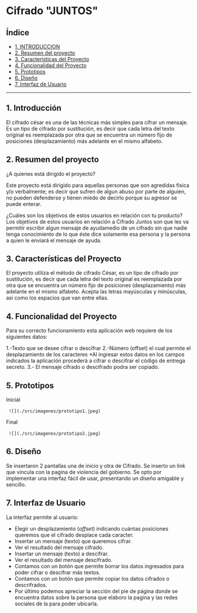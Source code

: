 # Cifrado "JUNTOS"

## Índice

* [1. INTRODUCCION](#1-introduccion)
* [2. Resumen del proyecto](#2-resumen-del-proyecto)
* [3. Características del Proyecto](#3-caracteristicas-del-proyecto)
* [4. Funcionalidad del Proyecto](#4-funcionalidad-del-proyecto)
* [5. Prototipos](#5-prototipos)
* [6. Diseño](#6-diseño)
* [7. Interfaz de Usuario](#7-interfaz-de-usuario)


***

## 1. Introducción

El cifrado césar es una de las técnicas más simples para cifrar un mensaje. Es
un tipo de cifrado por sustitución, es decir que cada letra del texto original
es reemplazada por otra que se encuentra un número fijo de posiciones
(desplazamiento) más adelante en el mismo alfabeto.


## 2. Resumen del proyecto

¿A quienes está dirigido el proyecto?

Este proyecto está dirigido para aquellas personas que son agredidas fisica y/o verbalmente; es decir que sufren de algun abuso por parte de alguien, no pueden defenderse y tienen miedo de decirlo porque su agresor se puede enterar. 

¿Cuáles son los objetivos de estos usuarios en relación con tu producto?
Los objetivos de estos usuarios en relación a Cifrado Juntos son que les va permitir escribir algun mensaje de ayudamedio de un cifrado sin que nadie tenga conocimiento de lo que éste dice solamente esa persona y la persona a quien le enviará el mensaje de ayuda. 

## 3. Características del Proyecto

El proyecto utiliza el método de cifrado César, es un tipo de cifrado por sustitución, es decir que cada letra del texto original es reemplazada por otra que se encuentra un número fijo de posiciones (desplazamiento) más adelante en el mismo alfabeto. Acepta las letras mayúsculas y minúsculas, así como los espacios que van entre ellas.


## 4. Funcionalidad del Proyecto

  Para su correcto funcionamiento esta aplicación web requiere de los siguientes datos:

   1.-Texto que se desee cifrar o descifrar
   2.-Número (offset) el cual permite el desplazamiento de los caracteres
   *Al ingresar estos datos en los campos indicados la aplicación procederá a cifrar o descifrar el código de entrega secreto.
   3.- El mensaje cifrado o descifrado podra ser copiado.

## 5. Prototipos
    
   Inicial

     ![](./src/imagenes/prototipo1.jpeg)

   Final

     ![](./src/imagenes/prototipo2.jpeg)


## 6. Diseño

   Se insertaron 2 pantallas una de inicio y otra de Cifrado.
   Se inserto un link que vincula con la pagina de violencia del gobierno.
   Se opto por implementar una interfaz fácil de usar, presentando un diseño amigable y sencillo.

## 7. Interfaz de Usuario

   La interfaz permite al usuario:

* Elegir un desplazamiento (_offset_) indicando cuántas posiciones queremos que
  el cifrado desplace cada caracter.
* Insertar un mensaje (texto) que queremos cifrar.
* Ver el resultado del mensaje cifrado.
* Insertar un mensaje (texto) a descifrar.
* Ver el resultado del mensaje descifrado.
* Contamos con un botón que permite borrar los datos ingresados para poder cifrar o descifrar más textos.
* Contamos con un botón que permite copiar los datos cifrados o descrifrados.
* Por último podemos apreciar la sección del pie de página donde se encuentra datos sobre la persona que elaboro la pagina y las redes sociales de la para poder ubicarla.